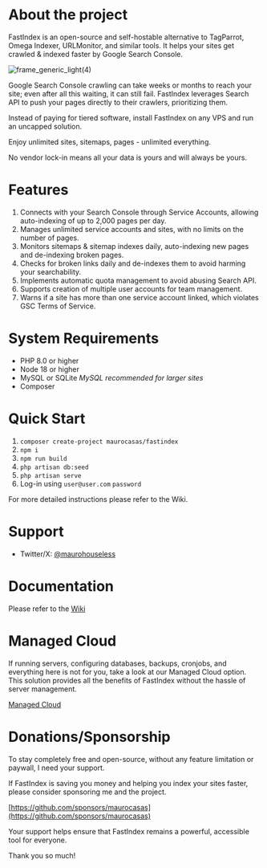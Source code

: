# About the project

FastIndex is an open-source and self-hostable alternative to TagParrot, Omega Indexer, URLMonitor, and similar tools. It helps your sites get crawled & indexed faster by Google Search Console.

![frame_generic_light(4)](https://github.com/user-attachments/assets/8960bfce-ca08-4bf6-890d-b98205fb35b5)

Google Search Console crawling can take weeks or months to reach your site; even after all this waiting, it can still fail. FastIndex leverages Search API to push your pages directly to their crawlers, prioritizing them.

Instead of paying for tiered software, install FastIndex on any VPS and run an uncapped solution. 

Enjoy unlimited sites, sitemaps, pages - unlimited everything.

No vendor lock-in means all your data is yours and will always be yours.

# Features

1. Connects with your Search Console through Service Accounts, allowing auto-indexing of up to 2,000 pages per day.
2. Manages unlimited service accounts and sites, with no limits on the number of pages.
3. Monitors sitemaps & sitemap indexes daily, auto-indexing new pages and de-indexing broken pages.
4. Checks for broken links daily and de-indexes them to avoid harming your searchability.
5. Implements automatic quota management to avoid abusing Search API.
6. Supports creation of multiple user accounts for team management.
7. Warns if a site has more than one service account linked, which violates GSC Terms of Service.

# System Requirements

* PHP 8.0 or higher
* Node 18 or higher
* MySQL or SQLite _MySQL recommended for larger sites_
* Composer

# Quick Start

1. `composer create-project maurocasas/fastindex`
2. `npm i`
3. `npm run build`
4. `php artisan db:seed`
5. `php artisan serve`
6. Log-in using `user@user.com` `password`

For more detailed instructions please refer to the Wiki.

# Support

* Twitter/X: [@maurohouseless](https://x.com/maurohouseless)

# Documentation

Please refer to the [Wiki](https://github.com/maurocasas/fastindex/wiki)

# Managed Cloud

If running servers, configuring databases, backups, cronjobs, and everything here is not for you, take a look at our Managed Cloud option. This solution provides all the benefits of FastIndex without the hassle of server management. 

[Managed Cloud](https://github.com/maurocasas/fastindex/wiki/0.-Managed-Cloud)

# Donations/Sponsorship

To stay completely free and open-source, without any feature limitation or paywall, I need your support. 

If FastIndex is saving you money and helping you index your sites faster, please consider sponsoring me and the project.

[https://github.com/sponsors/maurocasas](https://github.com/sponsors/maurocasas)

Your support helps ensure that FastIndex remains a powerful, accessible tool for everyone. 

Thank you so much!
